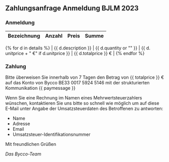 ## Zahlungsanfrage Anmeldung BJLM 2023


### Anmeldung

| Bezeichnung | Anzahl | Preis | Summe |
|:-------------|:------:|--------:|--------:|
{% for d in details %}
| {{ d.description }} | {{ d.quantity or "" }} | {{ d. unitprice + " €" if d.unitprice }} | {{ d.totalprice }} € |
{% endfor %}

### Zahlung

Bitte überweisen Sie innerhalb von 7 Tagen den Betrag von {{ totalprice }} € auf das Konto von Bycco
BE33 0017 5924 5146 mit der strukturierten Kommunikation {{ paymessage }}


Wenn Sie eine Rechnung im Namen eines Mehrwertsteuerzahlers wünschen, kontaktieren Sie uns bitte so schnell wie möglich
um auf diese E-Mail unter Angabe der Umsatzsteuerdaten des Betroffenen zu antworten:

  - Name
  - Adresse
  - Email
  - Umsatzsteuer-Identifikationsnummer

Mit freundlichen Grüßen

_Das Bycco-Team_